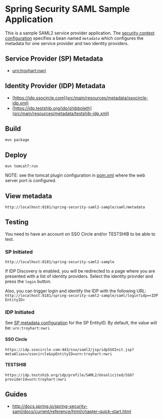 # Spring Security SAML Sample Application

This is a sample SAML2 service provider application. The [security context configuration](src/main/webapp/WEB-INF/securityContext.xml)
specifies a bean named `metadata` which configures the metadata for one service provider and two
identity providers. 

## Service Provider (SP) Metadata

* [urn:troyhart:nwri](src/main/resources/metadata/sp.xml)

## Identity Provider (IDP) Metadata

* [https://idp.ssocircle.com](src/main/resources/metadata/ssocircle-idp.xml)
* [https://idp.testshib.org/idp/shibboleth](src/main/resources/metadata/testshib-idp.xml)

## Build

    mvn package

## Deploy

    mvn tomcat7:run

NOTE: see the tomcat plugin configuration in [pom.xml](pom.xml) where the web server port is configured.


## View metadata

    http://localhost:8181/spring-security-saml2-sample/saml/metadata

## Testing

You need to have an account on SSO Circle and/or TESTSHIB to be able to test.

### SP Initiated

    http://localhost:8181/spring-security-saml2-sample

If IDP Discovery is enabled, you will be redirected to a page where you are presented with a list of 
identity providers. Select the identity provider and press the `login` button.

Also, you can trigger login and identify the IDP with the following URL: `http://localhost:8181/spring-security-saml2-sample/saml/login?idp=<IDP EntityID>`

### IDP Initiated

See [SP metadata configuration](src/main/resources/metadata/sp.xml) for the SP EntityID. By default, the value will be: `urn:troyhart:nwri`


#### SSO Circle

    https://idp.ssocircle.com:443/sso/saml2/jsp/idpSSOInit.jsp?metaAlias=/ssocircle&spEntityID=urn:troyhart:nwri

#### TESTSHIB

    https://idp.testshib.org/idp/profile/SAML2/Unsolicited/SSO?providerId=urn:troyhart:nwri

## Guides

* http://docs.spring.io/spring-security-saml/docs/current/reference/html/chapter-quick-start.html